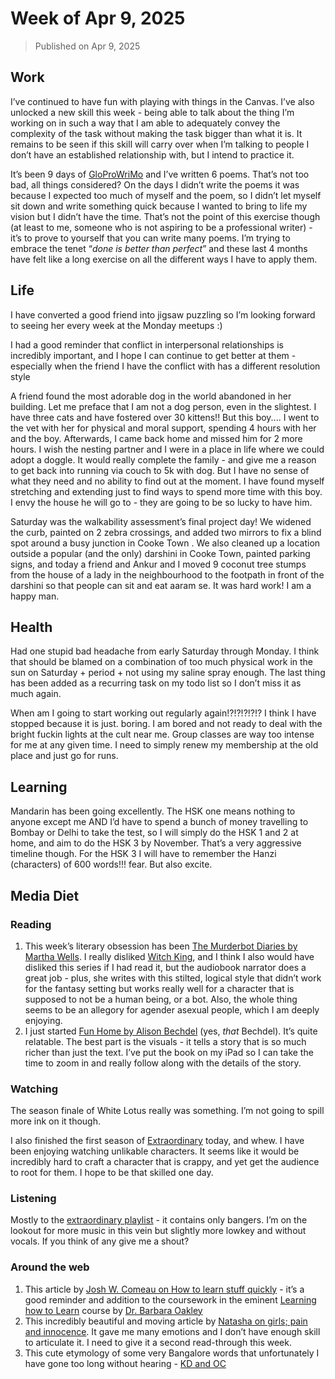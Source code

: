 # Week of Apr 9, 2025

> Published on Apr 9, 2025

## Work

I’ve continued to have fun with playing with things in the Canvas. I’ve also unlocked a new skill this week - being able to talk about the thing I’m working on in such a way that I am able to adequately convey the complexity of the task without making the task bigger than what it is. It remains to be seen if this skill will carry over when I’m talking to people I don’t have an established relationship with, but I intend to practice it.

It’s been 9 days of [GloProWriMo](https://www.napowrimo.net/) and I’ve written 6 poems. That’s not too bad, all things considered? On the days I didn’t write the poems it was because I expected too much of myself and the poem, so I didn’t let myself sit down and write something quick because I wanted to bring to life my vision but I didn’t have the time. That’s not the point of this exercise though (at least to me, someone who is not aspiring to be a professional writer) - it’s to prove to yourself that you can write many poems. I’m trying to embrace the tenet “_done is better than perfect_” and these last 4 months have felt like a long exercise on all the different ways I have to apply them.

## Life

I have converted a good friend into jigsaw puzzling so I’m looking forward to seeing her every week at the Monday meetups :)

I had a good reminder that conflict in interpersonal relationships is incredibly important, and I hope I can continue to get better at them - especially when the friend I have the conflict with has a different resolution style

A friend found the most adorable dog in the world abandoned in her building. Let me preface that I am not a dog person, even in the slightest. I have three cats and have fostered over 30 kittens!! But this boy.... I went to the vet with her for physical and moral support, spending 4 hours with her and the boy. Afterwards, I came back home and missed him for 2 more hours. I wish the nesting partner and I were in a place in life where we could adopt a doggle. It would really complete the family - and give me a reason to get back into running via couch to 5k with dog. But I have no sense of what they need and no ability to find out at the moment. I have found myself stretching and extending just to find ways to spend more time with this boy. I envy the house he will go to - they are going to be so lucky to have him.

Saturday was the walkability assessment’s final project day! We widened the curb, painted on 2 zebra crossings, and added two mirrors to fix a blind spot around a busy junction in Cooke Town . We also cleaned up a location outside a popular (and the only) darshini in Cooke Town, painted parking signs, and today a friend and Ankur and I moved 9 coconut tree stumps from the house of a lady in the neighbourhood to the footpath in front of the darshini so that people can sit and eat aaram se. It was hard work! I am a happy man.

## Health

Had one stupid bad headache from early Saturday through Monday. I think that should be blamed on a combination of too much physical work in the sun on Saturday + period + not using my saline spray enough. The last thing has been added as a recurring task on my todo list so I don’t miss it as much again.

When am I going to start working out regularly again!?!?!?!?!? I think I have stopped because it is just. boring. I am bored and not ready to deal with the bright fuckin lights at the cult near me. Group classes are way too intense for me at any given time. I need to simply renew my membership at the old place and just go for runs.

## Learning

Mandarin has been going excellently. The HSK one means nothing to anyone except me AND I’d have to spend a bunch of money travelling to Bombay or Delhi to take the test, so I will simply do the HSK 1 and 2 at home, and aim to do the HSK 3 by November. That’s a very aggressive timeline though. For the HSK 3 I will have to remember the Hanzi (characters) of 600 words!!! fear. But also excite.

## Media Diet

### Reading

1. This week’s literary obsession has been [The Murderbot Diaries by Martha Wells](https://www.goodreads.com/series/191900-the-murderbot-diaries). I really disliked [Witch King](https://www.goodreads.com/book/show/61885085-witch-king), and I think I also would have disliked this series if I had read it, but the audiobook narrator does a great job - plus, she writes with this stilted, logical style that didn’t work for the fantasy setting but works really well for a character that is supposed to not be a human being, or a bot. Also, the whole thing seems to be an allegory for agender asexual people, which I am deeply enjoying.
2. I just started [Fun Home by Alison Bechdel](https://www.goodreads.com/book/show/26135825-fun-home) (yes, _that_ Bechdel). It’s quite relatable. The best part is the visuals - it tells a story that is so much richer than just the text. I’ve put the book on my iPad so I can take the time to zoom in and really follow along with the details of the story.

### Watching

The season finale of White Lotus really was something. I’m not going to spill more ink on it though.

I also finished the first season of [Extraordinary](https://www.imdb.com/title/tt14531842/) today, and whew. I have been enjoying watching unlikable characters. It seems like it would be incredibly hard to craft a character that is crappy, and yet get the audience to root for them. I hope to be that skilled one day.

### Listening

Mostly to the [extraordinary playlist](https://open.spotify.com/playlist/1iL8lkDrgGtmCREgdqrDkC?si=a6ec3750f14e455d) - it contains only bangers. I’m on the lookout for more music in this vein but slightly more lowkey and without vocals. If you think of any give me a shout?

### Around the web

1. This article by [Josh W. Comeau on How to learn stuff quickly](https://www.joshwcomeau.com/blog/how-to-learn-stuff-quickly/) - it’s a good reminder and addition to the coursework in the eminent [Learning how to Learn](https://www.coursera.org/learn/learning-how-to-learn) course by [Dr. Barbara Oakley](https://www.coursera.org/learn/learning-how-to-learn)
2. This incredibly beautiful and moving article by [Natasha on girls; pain and innocence](https://natashayad.substack.com/p/on-girls-pain-and-innocence?r=dds4k). It gave me many emotions and I don’t have enough skill to articulate it. I need to give it a second read-through this week.
3. This cute etymology of some very Bangalore words that unfortunately I have gone too long without hearing - [KD and OC](https://www.thenewsminute.com/archive/what-do-kd-and-oc-mean-exciting-etymologies-chennai-lingo-and-tamil-words-50325)
